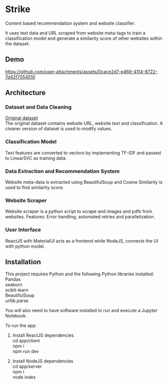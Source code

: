 # Strike

Content based recommendation system and website classifier.

It uses text data and URL scraped from website meta-tags to train a classification model and generate a similarity score of other websites within the dataset.  

## Demo  
https://github.com/user-attachments/assets/0cace2d7-e468-4114-8722-7d42f7054510

## Architecture
### Dataset and Data Cleaning
[Original dataset](https://www.kaggle.com/datasets/hetulmehta/website-classification)\
The original dataset contains website URL, website text and classification. A cleaner version of dataset is used to modify values.

### Classification Model
Text features are converted to vectors by implementing TF-IDF and passed to LinearSVC as training data.

### Data Extraction and Recommendation System
Website meta-data is extracted using BeautifulSoup and Cosine Similarity is used to find similarity score.

### Website Scraper
Website scraper is a python script to scrape and images and pdfs from websites. Features: Error handling, automated retries and parallelization.

### User Interface
ReactJS with MaterialUI acts as a frontend while NodeJS, connects the UI with python model.

## Installation
This project requires Python and the following Python libraries installed:\
Pandas\
seaborn\
scikit-learn\
BeautifulSoup\
urllib.parse

You will also need to have software installed to run and execute a Jupyter Notebook.

To run the app:  
1. Install ReactJS dependencies  
cd app/client  
npm i  
npm run dev  

2. Install NodeJS dependencies  
cd app/server  
npm i  
node index
